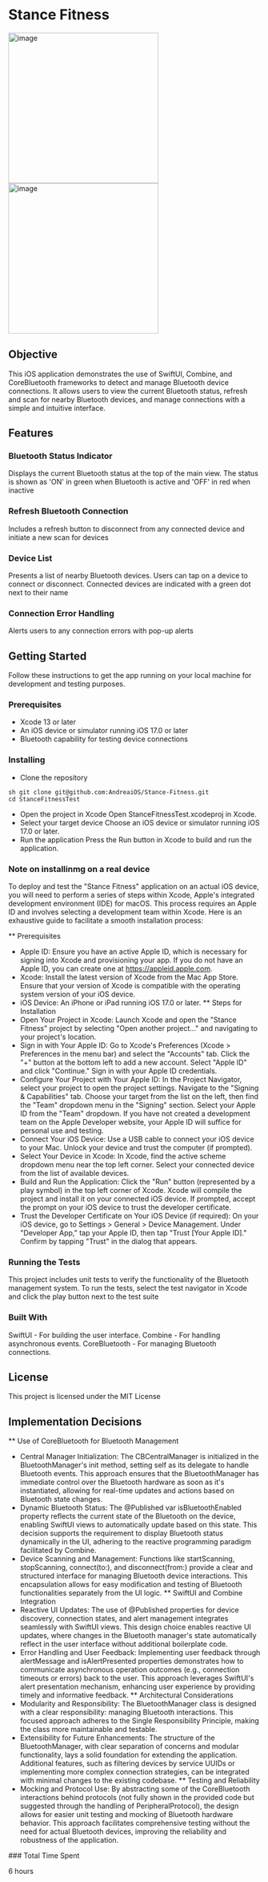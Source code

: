 # Stance Fitness

<img src="https://github.com/AndreaiOS/Stance-Fitness/assets/9194501/d7dcc5e1-b06f-4090-bf80-58971182121e" alt="image" width="300" height="auto">
<img src="https://github.com/AndreaiOS/Stance-Fitness/assets/9194501/8e6228bf-4177-4d65-805b-00c918d49f40" alt="image" width="300" height="auto">

## Objective

This iOS application demonstrates the use of SwiftUI, Combine, and CoreBluetooth frameworks to detect and manage Bluetooth device connections. It allows users to view the current Bluetooth status, refresh and scan for nearby Bluetooth devices, and manage connections with a simple and intuitive interface.

## Features

### Bluetooth Status Indicator

Displays the current Bluetooth status at the top of the main view. The status is shown as 'ON' in green when Bluetooth is active and 'OFF' in red when inactive

### Refresh Bluetooth Connection

Includes a refresh button to disconnect from any connected device and initiate a new scan for devices

### Device List

Presents a list of nearby Bluetooth devices. Users can tap on a device to connect or disconnect. Connected devices are indicated with a green dot next to their name

### Connection Error Handling

Alerts users to any connection errors with pop-up alerts

## Getting Started

Follow these instructions to get the app running on your local machine for development and testing purposes.

### Prerequisites

* Xcode 13 or later
* An iOS device or simulator running iOS 17.0 or later
* Bluetooth capability for testing device connections

### Installing

* Clone the repository
```
sh git clone git@github.com:AndreaiOS/Stance-Fitness.git
cd StanceFitnessTest
```
* Open the project in Xcode
Open StanceFitnessTest.xcodeproj in Xcode.
* Select your target device
Choose an iOS device or simulator running iOS 17.0 or later.
* Run the application
Press the Run button in Xcode to build and run the application.

### Note on installinmg on a real device
To deploy and test the "Stance Fitness" application on an actual iOS device, you will need to perform a series of steps within Xcode, Apple's integrated development environment (IDE) for macOS. This process requires an Apple ID and involves selecting a development team within Xcode. Here is an exhaustive guide to facilitate a smooth installation process:

** Prerequisites
* Apple ID: Ensure you have an active Apple ID, which is necessary for signing into Xcode and provisioning your app. If you do not have an Apple ID, you can create one at https://appleid.apple.com.
* Xcode: Install the latest version of Xcode from the Mac App Store. Ensure that your version of Xcode is compatible with the operating system version of your iOS device.
* iOS Device: An iPhone or iPad running iOS 17.0 or later.
**  Steps for Installation
* Open Your Project in Xcode:
Launch Xcode and open the "Stance Fitness" project by selecting "Open another project..." and navigating to your project's location.
* Sign in with Your Apple ID:
Go to Xcode's Preferences (Xcode > Preferences in the menu bar) and select the "Accounts" tab.
Click the "+" button at the bottom left to add a new account.
Select "Apple ID" and click "Continue."
Sign in with your Apple ID credentials.
*  Configure Your Project with Your Apple ID:
In the Project Navigator, select your project to open the project settings.
Navigate to the "Signing & Capabilities" tab.
Choose your target from the list on the left, then find the "Team" dropdown menu in the "Signing" section.
Select your Apple ID from the "Team" dropdown. If you have not created a development team on the Apple Developer website, your Apple ID will suffice for personal use and testing.
* Connect Your iOS Device:
Use a USB cable to connect your iOS device to your Mac.
Unlock your device and trust the computer (if prompted).
* Select Your Device in Xcode:
In Xcode, find the active scheme dropdown menu near the top left corner.
Select your connected device from the list of available devices.
* Build and Run the Application:
Click the "Run" button (represented by a play symbol) in the top left corner of Xcode.
Xcode will compile the project and install it on your connected iOS device.
If prompted, accept the prompt on your iOS device to trust the developer certificate.
* Trust the Developer Certificate on Your iOS Device (if required):
On your iOS device, go to Settings > General > Device Management.
Under "Developer App," tap your Apple ID, then tap "Trust [Your Apple ID]."
Confirm by tapping "Trust" in the dialog that appears.

### Running the Tests
This project includes unit tests to verify the functionality of the Bluetooth management system.
To run the tests, select the test navigator in Xcode and click the play button next to the test suite


### Built With

SwiftUI - For building the user interface.
Combine - For handling asynchronous events.
CoreBluetooth - For managing Bluetooth connections.

## License

This project is licensed under the MIT License

## Implementation Decisions

** Use of CoreBluetooth for Bluetooth Management
* Central Manager Initialization: The CBCentralManager is initialized in the BluetoothManager's init method, setting self as its delegate to handle Bluetooth events. This approach ensures that the BluetoothManager has immediate control over the Bluetooth hardware as soon as it's instantiated, allowing for real-time updates and actions based on Bluetooth state changes.
* Dynamic Bluetooth Status: The @Published var isBluetoothEnabled property reflects the current state of the Bluetooth on the device, enabling SwiftUI views to automatically update based on this state. This decision supports the requirement to display Bluetooth status dynamically in the UI, adhering to the reactive programming paradigm facilitated by Combine.
* Device Scanning and Management: Functions like startScanning, stopScanning, connect(to:), and disconnect(from:) provide a clear and structured interface for managing Bluetooth device interactions. This encapsulation allows for easy modification and testing of Bluetooth functionalities separately from the UI logic.
** SwiftUI and Combine Integration
* Reactive UI Updates: The use of @Published properties for device discovery, connection states, and alert management integrates seamlessly with SwiftUI views. This design choice enables reactive UI updates, where changes in the Bluetooth manager's state automatically reflect in the user interface without additional boilerplate code.
* Error Handling and User Feedback: Implementing user feedback through alertMessage and isAlertPresented properties demonstrates how to communicate asynchronous operation outcomes (e.g., connection timeouts or errors) back to the user. This approach leverages SwiftUI's alert presentation mechanism, enhancing user experience by providing timely and informative feedback.
** Architectural Considerations
* Modularity and Responsibility: The BluetoothManager class is designed with a clear responsibility: managing Bluetooth interactions. This focused approach adheres to the Single Responsibility Principle, making the class more maintainable and testable.
* Extensibility for Future Enhancements: The structure of the BluetoothManager, with clear separation of concerns and modular functionality, lays a solid foundation for extending the application. Additional features, such as filtering devices by service UUIDs or implementing more complex connection strategies, can be integrated with minimal changes to the existing codebase.
** Testing and Reliability
* Mocking and Protocol Use: By abstracting some of the CoreBluetooth interactions behind protocols (not fully shown in the provided code but suggested through the handling of PeripheralProtocol), the design allows for easier unit testing and mocking of Bluetooth hardware behavior. This approach facilitates comprehensive testing without the need for actual Bluetooth devices, improving the reliability and robustness of the application.

### Total Time Spent

6 hours
